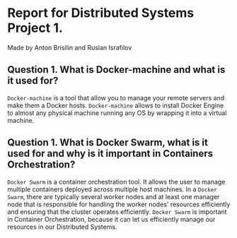 # Report for Distributed Systems Project 1.
Made by Anton Brisilin and Ruslan Israfilov

## Question 1. What is Docker-machine and what is it used for?

`Docker-machine` is a tool that allow you to manage your remote servers and
make them a Docker hosts. `Docker-machine` allows to install Docker 
Engine to almost any physical machine running any OS by wrapping it into a 
virtual machine.

## Question 1. What is Docker Swarm, what is it used for and why is it important in Containers Orchestration? 
`Docker Swarm` is a container orchestration tool. It allows the user to manage multiple containers deployed across multiple host machines.
In a `Docker Swarm`, there are typically several worker nodes and at least one manager node that is responsible for handling the worker nodes' resources efficiently and ensuring that the cluster operates efficiently. `Docker Swarm` is important in Container Orchestration, because it can let us efficiently manage our resources in our Distributed Systems.
